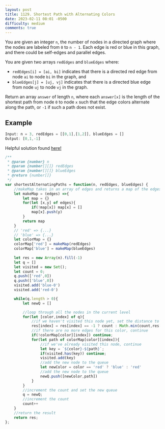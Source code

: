 ```yaml
---
layout: post
title: 1129. Shortest Path with Alternating Colors
date: 2023-02-11 08:01 -0500
difficulty: medium
comments: true
---
```

You are given an integer `n`, the number of nodes in a directed graph where the nodes are labeled from `0` to `n - 1`. Each edge is red or blue in this graph, and there could be self-edges and parallel edges.

You are given two arrays `redEdges` and `blueEdges` where:

- `redEdges[i] = [ai, bi]` indicates that there is a directed red edge from node `ai` to node `bi` in the graph, and
- `blueEdges[j] = [uj, vj]` indicates that there is a directed blue edge from node `uj` to node `vj` in the graph.

Return an array `answer` of length `n`, where each `answer[x]` is the length of the shortest path from node `0` to node `x` such that the edge colors alternate along the path, or `-1` if such a path does not exist.

## Example

```javascript
Input: n = 3, redEdges = [[0,1],[1,2]], blueEdges = []
Output: [0,1,-1]
```

Helpful solution found [here!](https://leetcode.com/problems/shortest-path-with-alternating-colors/solutions/3170113/96-55-fast-javascript-very-very-easy-to-understand-solution-with-video-explanation-en-kr/?orderBy=hot&languageTags=javascript)

```javascript
/**
 * @param {number} n
 * @param {number[][]} redEdges
 * @param {number[][]} blueEdges
 * @return {number[]}
 */
var shortestAlternatingPaths = function(n, redEdges, blueEdges) {
    //makeMap takes in an array of edges and returns a map of the edges
    let makeMap = (edges) =>{
        let map = {}
        for(let [x,y] of edges){
            if(!map[x]) map[x] = []
            map[x].push(y)
        }
        return map
    }
    // 'red' => {...}
    // 'blue' => {...}
    let colorMap = {}
    colorMap['red'] = makeMap(redEdges)
    colorMap['blue'] = makeMap(blueEdges)
    
    let res = new Array(n).fill(-1)
    let q = []
    let visited = new Set();
    let count = 0;
    q.push(['red',0])
    q.push(['blue',0])
    visited.add('blue-0')
    visited.add('red-0')

    while(q.length > 0){
        let newQ = []

        //loop through all the nodes in the current level
        for(let [color,index] of q){
            //if we haven't visited this node yet, set the distance to the current count
            res[index] = res[index] == -1 ? count : Math.min(count,res[index])
            //if there are no more edges for this color, continue
            if(!colorMap[color][index]) continue;
            for(let path of colorMap[color][index]){
                //if we've already visited this node, continue
                let key = `${color}-${path}`;
                if(visited.has(key)) continue;
                visited.add(key)
                //add the new node to the queue
                let newColor = color == 'red' ? 'blue' : 'red'
                //add the new node to the queue
                newQ.push([newColor,path])
            }
        }
        //increment the count and set the new queue
        q = newQ;
        //increment the count
        count++
    }
    //return the result
    return res;
};
```